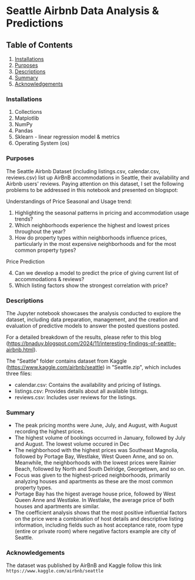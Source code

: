 #  Seattle Airbnb Data Analysis & Predictions

## Table of Contents

1. [Installations](#installations)
2. [Purposes](#purposes)
3. [Descriptions](#descriptions)
4. [Summary](#summary)
5. [Acknowledgements](#acknowledgements)


### Installations

1. Collections
2. Matplotlib
3. NumPy
4. Pandas
5. Sklearn - linear regression model & metrics
6. Operating System (os)

### Purposes

The Seattle Airbnb Dataset (including listings.csv, calendar.csv, reviews.csv) list up AirBnB accommodations in Seattle, their availability and Airbnb users' reviews. Paying attention on this dataset, I set the following problems to be addressed in this notebook and presented on blogspot:

Understandings of Price Seasonal and Usage trend:
1. Highlighting the seasonal patterns in pricing and accommodation usage trends?
2. Which neighborhoods experience the highest and lowest prices throughout the year?
3. How do property types within neighborhoods influence prices, particularly in the most expensive neighborhoods and for the most common property types?

Price Prediction

4. Can we develop a model to predict the price of giving current list of accommodations & reviews?
5. Which listing factors show the strongest correlation with price?


### Descriptions

The Jupyter notebook showcases the analysis conducted to explore the dataset, including data preparation, management, and the creation and evaluation of predictive models to answer the posted questions posted.

For a detailed breakdown of the results, please refer to this blog (https://bnaduy.blogspot.com/2024/11/interesting-findings-of-seattle-airbnb.html).

The "Seattle" folder contains dataset from Kaggle (https://www.kaggle.com/airbnb/seattle) in "Seattle.zip", which includes three files:

* calendar.csv: Contains the availability and pricing of listings.
* listings.csv: Provides details about all available listings.
* reviews.csv: Includes user reviews for the listings.

### Summary

* The peak pricing months were June, July, and August, with August recording the highest prices.
* The highest volume of bookings occurred in January, followed by July and August. The lowest volume occured in Dec
* The neighborhood with the highest prices was Southeast Magnolia, followed by Portage Bay, Westlake, West Queen Anne, and so on. Meanwhile, the neighborhoods with the lowest prices were Rainier Beach, followed by North and South Delridge, Georgetown, and so on.
* Focus was given to the highest-priced neighborhoods, primarily analyzing houses and apartments as these are the most common property types.
* Portage Bay has the higest average house price, followed by West Queen Anne and Westlake. In Westlake, the average price of both houses and apartments are similar.
* The coefficient analysis shows that the most positive influential factors on the price were a combination of host details and descriptive listing information, including fields such as host acceptance rate, room type (entire or private room) where negative factors example are city of Seattle.

### Acknowledgements

The dataset was published by AirBnB and Kaggle follow this link `https://www.kaggle.com/airbnb/seattle`
